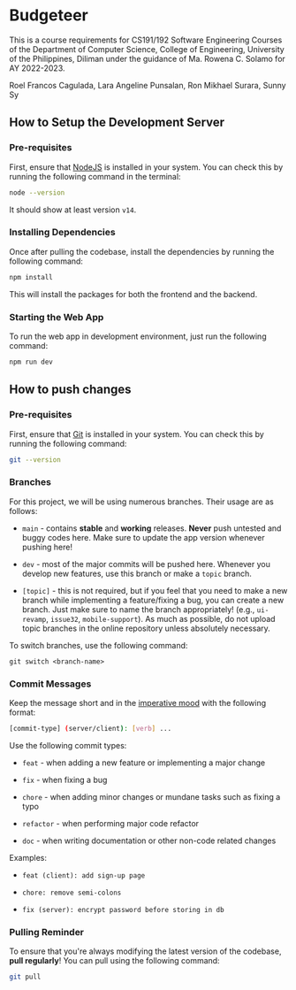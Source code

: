 # Budgeteer
This is a course requirements for CS191/192 Software Engineering Courses of the Department of Computer Science, College of Engineering, University of the Philippines, Diliman under the guidance of Ma. Rowena C. Solamo for AY 2022-2023.

Roel Francos Cagulada, 
Lara Angeline Punsalan, 
Ron Mikhael Surara, 
Sunny Sy

## How to Setup the Development Server

### Pre-requisites

First, ensure that [NodeJS](https://nodejs.org/en/download/releases/) is installed in your system. You can check this by running the following command in the terminal:

```bash
node --version
```

It should show at least version `v14`.

### Installing Dependencies

Once after pulling the codebase, install the dependencies by running the following command:

```bash
npm install
```

This will install the packages for both the frontend and the backend.

### Starting the Web App

To run the web app in development environment, just run the following command:

```bash
npm run dev
```

## How to push changes

### Pre-requisites

First, ensure that [Git](https://git-scm.com/) is installed in your system. You can check this by running the following command:

```bash
git --version
```

### Branches

For this project, we will be using numerous branches. Their usage are as follows:

- `main` - contains **stable** and **working** releases. **Never** push untested and buggy codes here. Make sure to update the app version whenever pushing here!

- `dev` - most of the major commits will be pushed here. Whenever you develop new features, use this branch or make a `topic` branch.

- `[topic]` - this is not required, but if you feel that you need to make a new branch while implementing a feature/fixing a bug, you can create a new branch. Just make sure to name the branch appropriately! (e.g., `ui-revamp`, `issue32`, `mobile-support`). As much as possible, do not upload topic branches in the online repository unless absolutely necessary.

To switch branches, use the following command:

```git
git switch <branch-name>
```

### Commit Messages

Keep the message short and in the [imperative mood](https://initialcommit.com/blog/Git-Commit-Message-Imperative-Mood) with the following format:

```bash
[commit-type] (server/client): [verb] ...
```

Use the following commit types:

- `feat` - when adding a new feature or implementing a major change

- `fix` - when fixing a bug

- `chore` - when adding minor changes or mundane tasks such as fixing a typo

- `refactor` - when performing major code refactor

- `doc` - when writing documentation or other non-code related changes

Examples:

- `feat (client): add sign-up page`

- `chore: remove semi-colons`

- `fix (server): encrypt password before storing in db`

### Pulling Reminder

To ensure that you're always modifying the latest version of the codebase, **pull regularly**! You can pull using the following command:

```bash
git pull
```